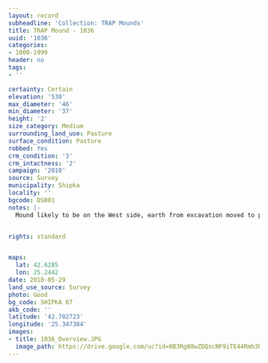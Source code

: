 ```yaml
---
layout: record
subheadline: 'Collection: TRAP Mounds'
title: TRAP Mound - 1036
uuid: '1036'
categories:
- 1000-1999
header: no
tags:
- ''

certainty: Certain
elevation: '530'
max_diameter: '46'
min_diameter: '37'
height: '2'
size_category: Medium
surrounding_land_use: Pasture
surface_condition: Pasture
robbed: Yes
crm_condition: '3'
crm_intactness: '2'
campaign: '2010'
source: Survey
municipality: Shipka
locality: ''
bgcode: DS001
notes: |-
  Mound likely to be on the West side, earth from excavation moved to pile in the East, tree in the middle.


rights: standard


maps:
  lat: 42.6285
  lon: 25.2442
date: 2018-05-29
land_use_source: Survey
photo: Good
bg_code: SHIPKA 07
akb_code: ''
latitude: '42.702723'
longitude: '25.347384'
images:
- title: 1036_Overview.JPG
  image_path: https://drive.google.com/uc?id=0B3Rg88wZDQscNF9iTE44Rmh3bzQ
---
```

